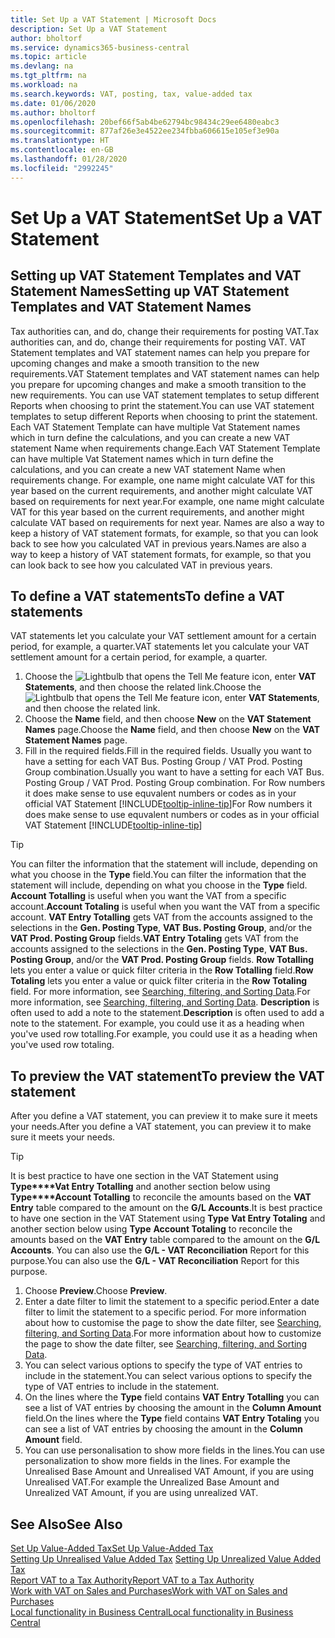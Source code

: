 ```yaml
---
title: Set Up a VAT Statement | Microsoft Docs
description: Set Up a VAT Statement
author: bholtorf
ms.service: dynamics365-business-central
ms.topic: article
ms.devlang: na
ms.tgt_pltfrm: na
ms.workload: na
ms.search.keywords: VAT, posting, tax, value-added tax
ms.date: 01/06/2020
ms.author: bholtorf
ms.openlocfilehash: 20bef66f5ab4be62794bc98434c29ee6480eabc3
ms.sourcegitcommit: 877af26e3e4522ee234fbba606615e105ef3e90a
ms.translationtype: HT
ms.contentlocale: en-GB
ms.lasthandoff: 01/28/2020
ms.locfileid: "2992245"
---
```

# <a name="set-up-a-vat-statement"></a><span data-ttu-id="e2f6f-103">Set Up a VAT Statement</span><span class="sxs-lookup"><span data-stu-id="e2f6f-103">Set Up a VAT Statement</span></span>

## <a name="setting-up-vat-statement-templates-and-vat-statement-names"></a><span data-ttu-id="e2f6f-104">Setting up VAT Statement Templates and VAT Statement Names</span><span class="sxs-lookup"><span data-stu-id="e2f6f-104">Setting up VAT Statement Templates and VAT Statement Names</span></span>
<span data-ttu-id="e2f6f-105">Tax authorities can, and do, change their requirements for posting VAT.</span><span class="sxs-lookup"><span data-stu-id="e2f6f-105">Tax authorities can, and do, change their requirements for posting VAT.</span></span> <span data-ttu-id="e2f6f-106">VAT Statement templates and VAT statement names can help you prepare for upcoming changes and make a smooth transition to the new requirements.</span><span class="sxs-lookup"><span data-stu-id="e2f6f-106">VAT Statement templates and VAT statement names can help you prepare for upcoming changes and make a smooth transition to the new requirements.</span></span> <span data-ttu-id="e2f6f-107">You can use VAT statement templates to setup different Reports when choosing to print the statement.</span><span class="sxs-lookup"><span data-stu-id="e2f6f-107">You can use VAT statement templates to setup different Reports when choosing to print the statement.</span></span> <span data-ttu-id="e2f6f-108">Each VAT Statement Template can have multiple Vat Statement names which in turn define the calculations, and you can create a new VAT statement Name when requirements change.</span><span class="sxs-lookup"><span data-stu-id="e2f6f-108">Each VAT Statement Template can have multiple Vat Statement names which in turn define the calculations, and you can create a new VAT statement Name when requirements change.</span></span> <span data-ttu-id="e2f6f-109">For example, one name might calculate VAT for this year based on the current requirements, and another might calculate VAT based on requirements for next year.</span><span class="sxs-lookup"><span data-stu-id="e2f6f-109">For example, one name might calculate VAT for this year based on the current requirements, and another might calculate VAT based on requirements for next year.</span></span> <span data-ttu-id="e2f6f-110">Names are also a way to keep a history of VAT statement formats, for example, so that you can look back to see how you calculated VAT in previous years.</span><span class="sxs-lookup"><span data-stu-id="e2f6f-110">Names are also a way to keep a history of VAT statement formats, for example, so that you can look back to see how you calculated VAT in previous years.</span></span>

## <a name="to-define-a-vat-statements"></a><span data-ttu-id="e2f6f-111">To define a VAT statements</span><span class="sxs-lookup"><span data-stu-id="e2f6f-111">To define a VAT statements</span></span>
<span data-ttu-id="e2f6f-112">VAT statements let you calculate your VAT settlement amount for a certain period, for example, a quarter.</span><span class="sxs-lookup"><span data-stu-id="e2f6f-112">VAT statements let you calculate your VAT settlement amount for a certain period, for example, a quarter.</span></span>

1. <span data-ttu-id="e2f6f-113">Choose the ![Lightbulb that opens the Tell Me feature](media/ui-search/search_small.png "Tell me what you want to do") icon, enter **VAT Statements**, and then choose the related link.</span><span class="sxs-lookup"><span data-stu-id="e2f6f-113">Choose the ![Lightbulb that opens the Tell Me feature](media/ui-search/search_small.png "Tell me what you want to do") icon, enter **VAT Statements**, and then choose the related link.</span></span>  
2. <span data-ttu-id="e2f6f-114">Choose the **Name** field, and then choose **New** on the **VAT Statement Names** page.</span><span class="sxs-lookup"><span data-stu-id="e2f6f-114">Choose the **Name** field, and then choose **New** on the **VAT Statement Names** page.</span></span>
3. <span data-ttu-id="e2f6f-115">Fill in the required fields.</span><span class="sxs-lookup"><span data-stu-id="e2f6f-115">Fill in the required fields.</span></span> <span data-ttu-id="e2f6f-116">Usually you want to have a setting for each VAT Bus. Posting Group / VAT Prod. Posting Group combination.</span><span class="sxs-lookup"><span data-stu-id="e2f6f-116">Usually you want to have a setting for each VAT Bus. Posting Group / VAT Prod. Posting Group combination.</span></span> <span data-ttu-id="e2f6f-117">For Row numbers it does make sense to use equvalent numbers or codes as in your official VAT Statement [!INCLUDE[tooltip-inline-tip](includes/tooltip-inline-tip_md.md)]</span><span class="sxs-lookup"><span data-stu-id="e2f6f-117">For Row numbers it does make sense to use equvalent numbers or codes as in your official VAT Statement [!INCLUDE[tooltip-inline-tip](includes/tooltip-inline-tip_md.md)]</span></span> 


> [!Tip]
> <span data-ttu-id="e2f6f-118">You can filter the information that the statement will include, depending on what you choose in the **Type** field.</span><span class="sxs-lookup"><span data-stu-id="e2f6f-118">You can filter the information that the statement will include, depending on what you choose in the **Type** field.</span></span> <span data-ttu-id="e2f6f-119">**Account Totalling** is useful when you want the VAT from a specific account.</span><span class="sxs-lookup"><span data-stu-id="e2f6f-119">**Account Totaling** is useful when you want the VAT from a specific account.</span></span>
<span data-ttu-id="e2f6f-120">**VAT Entry Totalling** gets VAT from the accounts assigned to the selections in the **Gen. Posting Type**, **VAT Bus. Posting Group**, and/or the **VAT Prod. Posting Group** fields.</span><span class="sxs-lookup"><span data-stu-id="e2f6f-120">**VAT Entry Totaling** gets VAT from the accounts assigned to the selections in the **Gen. Posting Type**, **VAT Bus. Posting Group**, and/or the **VAT Prod. Posting Group** fields.</span></span> <span data-ttu-id="e2f6f-121">**Row Totalling** lets you enter a value or quick filter criteria in the **Row Totalling** field.</span><span class="sxs-lookup"><span data-stu-id="e2f6f-121">**Row Totaling** lets you enter a value or quick filter criteria in the **Row Totaling** field.</span></span> <span data-ttu-id="e2f6f-122">For more information, see [Searching, filtering, and Sorting Data](ui-enter-criteria-filters.md).</span><span class="sxs-lookup"><span data-stu-id="e2f6f-122">For more information, see [Searching, filtering, and Sorting Data](ui-enter-criteria-filters.md).</span></span> <span data-ttu-id="e2f6f-123">**Description** is often used to add a note to the statement.</span><span class="sxs-lookup"><span data-stu-id="e2f6f-123">**Description** is often used to add a note to the statement.</span></span> <span data-ttu-id="e2f6f-124">For example, you could use it as a heading when you've used row totalling.</span><span class="sxs-lookup"><span data-stu-id="e2f6f-124">For example, you could use it as a heading when you've used row totaling.</span></span>

## <a name="to-preview-the-vat-statement"></a><span data-ttu-id="e2f6f-125">To preview the VAT statement</span><span class="sxs-lookup"><span data-stu-id="e2f6f-125">To preview the VAT statement</span></span>
<span data-ttu-id="e2f6f-126">After you define a VAT statement, you can preview it to make sure it meets your needs.</span><span class="sxs-lookup"><span data-stu-id="e2f6f-126">After you define a VAT statement, you can preview it to make sure it meets your needs.</span></span>
> [!Tip]
> <span data-ttu-id="e2f6f-127">It is best practice to have one section in the VAT Statement using **Type\*\*\*\*Vat Entry Totalling** and another section below using **Type\*\*\*\*Account Totalling** to reconcile the amounts based on the **VAT Entry** table compared to the amount on the **G/L Accounts**.</span><span class="sxs-lookup"><span data-stu-id="e2f6f-127">It is best practice to have one section in the VAT Statement using **Type** **Vat Entry Totaling** and another section below using **Type** **Account Totaling** to reconcile the amounts based on the **VAT Entry** table compared to the amount on the **G/L Accounts**.</span></span> <span data-ttu-id="e2f6f-128">You can also use the **G/L - VAT Reconciliation** Report for this purpose.</span><span class="sxs-lookup"><span data-stu-id="e2f6f-128">You can also use the **G/L - VAT Reconciliation** Report for this purpose.</span></span>

1. <span data-ttu-id="e2f6f-129">Choose **Preview**.</span><span class="sxs-lookup"><span data-stu-id="e2f6f-129">Choose **Preview**.</span></span>
2. <span data-ttu-id="e2f6f-130">Enter a date filter to limit the statement to a specific period.</span><span class="sxs-lookup"><span data-stu-id="e2f6f-130">Enter a date filter to limit the statement to a specific period.</span></span> <span data-ttu-id="e2f6f-131">For more information about how to customise the page to show the date filter, see [Searching, filtering, and Sorting Data](ui-enter-criteria-filters.md).</span><span class="sxs-lookup"><span data-stu-id="e2f6f-131">For more information about how to customize the page to show the date filter, see [Searching, filtering, and Sorting Data](ui-enter-criteria-filters.md).</span></span>
3. <span data-ttu-id="e2f6f-132">You can select various options to specify the type of VAT entries to include in the statement.</span><span class="sxs-lookup"><span data-stu-id="e2f6f-132">You can select various options to specify the type of VAT entries to include in the statement.</span></span>
4. <span data-ttu-id="e2f6f-133">On the lines where the **Type** field contains **VAT Entry Totalling** you can see a list of VAT entries by choosing the amount in the **Column Amount** field.</span><span class="sxs-lookup"><span data-stu-id="e2f6f-133">On the lines where the **Type** field contains **VAT Entry Totaling** you can see a list of VAT entries by choosing the amount in the **Column Amount** field.</span></span>
5. <span data-ttu-id="e2f6f-134">You can use personalisation to show more fields in the lines.</span><span class="sxs-lookup"><span data-stu-id="e2f6f-134">You can use personalization to show more fields in the lines.</span></span> <span data-ttu-id="e2f6f-135">For example the Unrealised Base Amount and Unrealised VAT Amount, if you are using Unrealised VAT.</span><span class="sxs-lookup"><span data-stu-id="e2f6f-135">For example the Unrealized Base Amount and Unrealized VAT Amount, if you are using unrealized VAT.</span></span>

## <a name="see-also"></a><span data-ttu-id="e2f6f-136">See Also</span><span class="sxs-lookup"><span data-stu-id="e2f6f-136">See Also</span></span>  
[<span data-ttu-id="e2f6f-137">Set Up Value-Added Tax</span><span class="sxs-lookup"><span data-stu-id="e2f6f-137">Set Up Value-Added Tax</span></span>](finance-setup-vat.md)  
<span data-ttu-id="e2f6f-138">[Setting Up Unrealised Value Added Tax](finance-setup-unrealized-vat.md)    </span><span class="sxs-lookup"><span data-stu-id="e2f6f-138">[Setting Up Unrealized Value Added Tax](finance-setup-unrealized-vat.md)    </span></span>  
[<span data-ttu-id="e2f6f-139">Report VAT to a Tax Authority</span><span class="sxs-lookup"><span data-stu-id="e2f6f-139">Report VAT to a Tax Authority</span></span>](finance-how-report-vat.md)  
[<span data-ttu-id="e2f6f-140">Work with VAT on Sales and Purchases</span><span class="sxs-lookup"><span data-stu-id="e2f6f-140">Work with VAT on Sales and Purchases</span></span>](finance-work-with-vat.md)  
[<span data-ttu-id="e2f6f-141">Local functionality in Business Central</span><span class="sxs-lookup"><span data-stu-id="e2f6f-141">Local functionality in Business Central</span></span>](about-localization.md)

